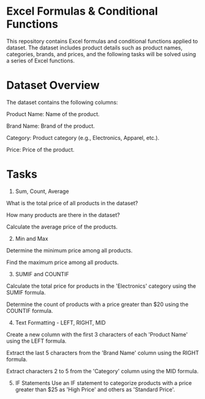 # Excel Formulas & Conditional Functions
This repository contains  Excel formulas and conditional functions applied to dataset. The dataset includes product details such as product names, categories, brands, and prices, and the following tasks will be solved using a series of Excel functions.

# Dataset Overview
The dataset contains the following columns:

Product Name: Name of the product.

Brand Name: Brand of the product.

Category: Product category (e.g., Electronics, Apparel, etc.).

Price: Price of the product.

# Tasks 

1. Sum, Count, Average
   
What is the total price of all products in the dataset?

How many products are there in the dataset?

Calculate the average price of the products.

2. Min and Max
   
Determine the minimum price among all products.

Find the maximum price among all products.

3. SUMIF and COUNTIF
   
Calculate the total price for products in the 'Electronics' category using the SUMIF formula.

Determine the count of products with a price greater than $20 using the COUNTIF formula.

4. Text Formatting - LEFT, RIGHT, MID
   
Create a new column with the first 3 characters of each 'Product Name' using the LEFT formula.

Extract the last 5 characters from the 'Brand Name' column using the RIGHT formula.

Extract characters 2 to 5 from the 'Category' column using the MID formula.

5. IF Statements
Use an IF statement to categorize products with a price greater than $25 as 'High Price' and others as 'Standard Price'.
